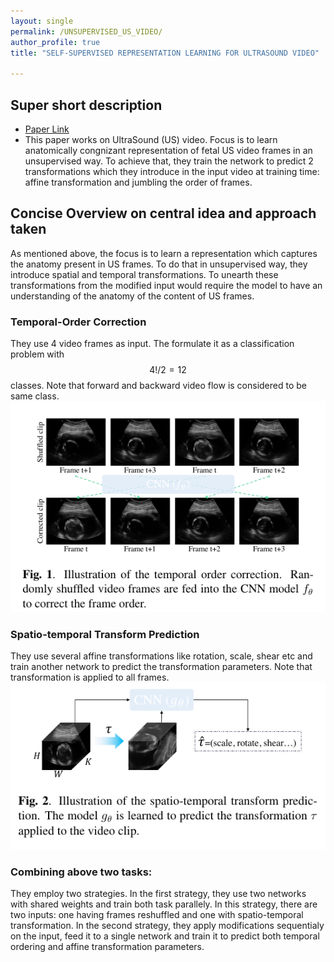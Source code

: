 ```yaml
---
layout: single
permalink: /UNSUPERVISED_US_VIDEO/
author_profile: true
title: "SELF-SUPERVISED REPRESENTATION LEARNING FOR ULTRASOUND VIDEO"

---
```


## Super short description
* [Paper Link](https://arxiv.org/abs/2003.00105)
* This paper works on UltraSound (US) video. Focus is to learn anatomically congnizant representation of fetal US video frames in an unsupervised way. To achieve that, they train the network to predict 2 transformations which they introduce in the input video at training time: affine transformation and jumbling the order of frames.

## Concise Overview on central idea and approach taken
As mentioned above, the focus is to learn a representation which captures the anatomy present in US frames. To do that in unsupervised way, they introduce spatial and temporal transformations. To unearth these transformations from the modified input would require the model to have an understanding of the anatomy of the content of US frames.

### Temporal-Order Correction
They use 4 video frames as input. The formulate it as a classification problem with $$4!/2 = 12$$ classes. Note that forward and backward video flow is considered to be same class.
<img src="../assets/images/alison_noble1.png" alt="drawing"
title="Credits: https://arxiv.org/abs/2003.00105 "/>


### Spatio-temporal Transform Prediction
They use several affine transformations like rotation, scale, shear etc and train another network to predict the transformation parameters. Note that transformation is applied to all frames.
<img src="../assets/images/alison_noble2.png" alt="drawing"
title="Credits: https://arxiv.org/abs/2003.00105 "/>


### Combining above two tasks:
They employ two strategies. In the first strategy, they use two networks with shared weights and train both task parallely. In this strategy, there are two inputs: one having frames reshuffled and one with spatio-temporal transformation.  In the second strategy, they apply modifications sequentialy on the input, feed it to a single network and train it to predict both temporal ordering and affine transformation parameters.
